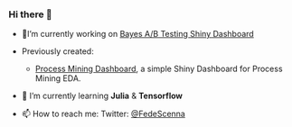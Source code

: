 ### Hi there 👋

- 🔭I’m currently working on [Bayes A/B Testing Shiny Dashboard](https://github.com/FedeScenna/BayesABTestShiny)
-  Previously created:
    * [Process Mining Dashboard](https://github.com/FedeScenna/ProcessMiningDashboard), a simple Shiny Dashboard for Process Mining EDA.
- 🌱 I’m currently learning **Julia** & **Tensorflow**

- 📫 How to reach me: 
Twitter: [@FedeScenna](https://www.twitter.com/FedeScenna)
